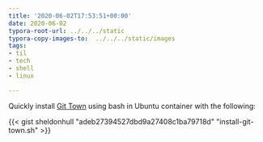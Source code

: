 ```yaml
---
title: '2020-06-02T17:53:51+00:00'
date: 2020-06-02
typora-root-url: ../../../static
typora-copy-images-to:  ../../../static/images
tags:
- til
- tech
- shell
- linux

---
```

Quickly install [Git Town](https://github.com/git-town/git-town) using bash in Ubuntu container with the following:

{{< gist sheldonhull  "adeb27394527dbd9a27408c1ba79718d" "install-git-town.sh" >}}
